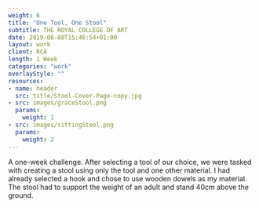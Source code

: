 ```yaml
---
weight: 6
title: "One Tool, One Stool"
subtitle: THE ROYAL COLLEGE OF ART
date: 2019-08-08T15:46:54+01:00
layout: work
client: RCA
length: 1 Week
categories: "work"
overlayStyle: ""
resources:
- name: header
  src: title/Stool-Cover-Page-copy.jpg
- src: images/graceStool.png
  params:
    weight: 1
- src: images/sittingStool.png
  params:
    weight: 2
---
```


A one-week challenge. After selecting a tool of our choice, we were tasked with creating a stool using only the tool and one other material. I had already selected a hook and chose to use wooden dowels as my material. The stool had to support the weight of an adult and stand 40cm above the ground.  